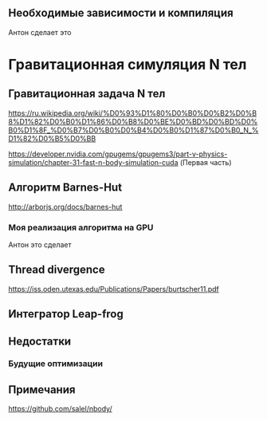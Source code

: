 ## Необходимые зависимости и компиляция

Антон сделает это

# Гравитационная симуляция N тел

## Гравитационная задача N тел

https://ru.wikipedia.org/wiki/%D0%93%D1%80%D0%B0%D0%B2%D0%B8%D1%82%D0%B0%D1%86%D0%B8%D0%BE%D0%BD%D0%BD%D0%B0%D1%8F_%D0%B7%D0%B0%D0%B4%D0%B0%D1%87%D0%B0_N_%D1%82%D0%B5%D0%BB

https://developer.nvidia.com/gpugems/gpugems3/part-v-physics-simulation/chapter-31-fast-n-body-simulation-cuda
(Первая часть)

## Алгоритм Barnes-Hut

http://arborjs.org/docs/barnes-hut

### Моя реализация алгоритма на GPU

Антон это сделает

## Thread divergence

https://iss.oden.utexas.edu/Publications/Papers/burtscher11.pdf

## Интегратор Leap-frog

## Недостатки

### Будущие оптимизации

## Примечания

https://github.com/salel/nbody/
